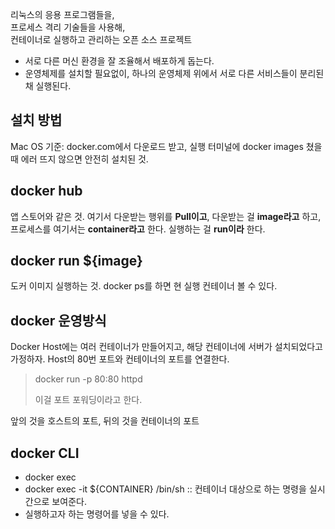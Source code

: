 리눅스의 응용 프로그램들을,<br/>
프로세스 격리 기술들을 사용해,<br/>
컨테이너로 실행하고 관리하는 오픈 소스 프로젝트

- 서로 다른 머신 환경을 잘 조율해서 배포하게 돕는다.
- 운영체제를 설치할 필요없이, 하나의 운영체제 위에서 서로 다른 서비스들이 분리된 채 실행된다.

## 설치 방법
Mac OS 기준: docker.com에서 다운로드 받고, 실행
터미널에 docker images 쳤을 때 에러 뜨지 않으면 안전히 설치된 것.

## docker hub
앱 스토어와 같은 것. 
여기서 다운받는 행위를 **Pull이고**, 다운받는 걸 **image라고** 하고,
프로세스를 여기서는 **container라고** 한다.
실행하는 걸 **run이라** 한다.

## docker run ${image}
도커 이미지 실행하는 것.
docker ps를 하면 현 실행 컨테이너 볼 수 있다.

## docker 운영방식
Docker Host에는 여러 컨테이너가 만들어지고, 해당 컨테이너에 서버가 설치되었다고 가정하자.
Host의 80번 포트와 컨테이너의 포트를 연결한다.
>docker run -p 80:80 httpd
> 
> 이걸 포트 포워딩이라고 한다.

앞의 것을 호스트의 포트, 뒤의 것을 컨테이너의 포트

## docker CLI
- docker exec
- docker exec -it ${CONTAINER} /bin/sh :: 컨테이너 대상으로 하는 명령을 실시간으로 보여준다.
- 실행하고자 하는 명령어를 넣을 수 있다.